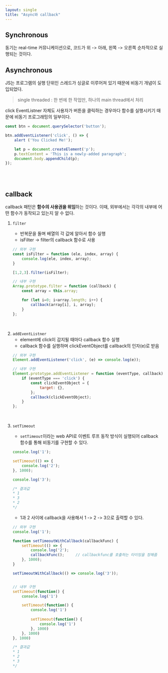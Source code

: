 ```yaml
---
layout: single
title: "Async와 callback"
---
```


## Synchronous

동기는 real-time 커뮤니케이션으로, 코드가 위 -> 아래, 왼쪽 -> 오른쪽 순차적으로 실행되는 것이다.

## Asynchronous

JS는 프로그램의 실행 단위인 스레드가 싱글로 이루어져 있기 때문에 비동기 개념이 도입되었다.

>single threaded : 한 번에 한 작업만, 하나의 main thread에서 처리

click EventListner 자체도 사용자가 버튼을 클릭하는 경우마다 함수를 실행시키기 때문에 비동기 프로그래밍의 일부이다.

```js
const btn = document.querySelector('button');

btn.addEventListener('click', () => {
    alert ('You Clicked Me!');

    let p = document.createElement('p');
    p.textContent = 'This is a newly-added paragraph';
    document.body.appendChild(p);
});
```

<br><br>

## callback

callback 패턴은 **함수의 사용권을 위임**하는 것이다. 이때, 외부에서는 각각의 내부에 어떤 함수가 동작되고 있는지 알 수 없다.

1. `filter`
   - 반복문을 돌며 배열의 각 값에 알아서 함수 실행
   - isFilter -> filter의 callback 함수로 사용

    ```js
    // 외부 구현
    const isFilter = function (ele, index, array) {
        console.log(ele, index, array);
    }

    [1,2,3].filter(isFilter);

    // 내부 구현
    Array.prototype.filter = function (callback) {
        const array = this.array;

        for (let i=0; i<array.length; i++) {
            callback(array[i], i, array);
        }
    };
    ```

<br>

2. `addEventListner`
   - element에 click이 감지될 때마다 callback 함수 실행
   - callback 함수를 실행하며 clickEventObject를 callback의 인자(e)로 받음
    ```js
    // 외부 구현
    Element.addEventListener('click', (e) => console.log(e));

    // 내부 구현
    Element.prototype.addEventListener = function (eventType, callback) {
        if (eventType === 'click') {
            const clickEventObject = {
                target: {},
            };
            callback(clickEventObject);
        }
    };
    ```

<br>

3. `setTimeout`
   - `setTimeout`이라는 web API로 이벤트 루프 동작 방식이 실행되어 callback 함수를 통해 비동기를 구현할 수 있다. 

    ```js
    console.log('1');

    setTimeout(() => {
        console.log('2');
    }, 1000);

    console.log('3');

    /* 결과값
    * 1
    * 3
    * 2
    */
    ```

    - 1과 2 사이에 callback을 사용해서 1 -> 2 -> 3으로 출력할 수 있다.

    ```js
    // 외부 구현
    console.log('1');

    function setTimeoutWithCallback(callbackFunc) {
        setTimeout(() => {
            console.log('2');
            callbackFunc();     // callbackfunc를 호출하는 타이밍을 정해줌
        }, 1000);
    }

    setTimeoutWithCallback(() => console.log('3'));


    // 내부 구현
    setTimeout(function() {
        console.log('1')

        setTimeout(function() {
            console.log('1')
            
            setTimeout(function() {
                console.log('1')
            }, 1000)
        }, 1000)
    }, 1000)

    /* 결과값
    * 1
    * 2
    * 3
    */
    ```
